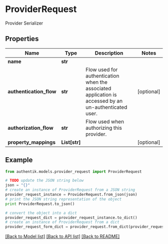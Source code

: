 # ProviderRequest

Provider Serializer

## Properties
Name | Type | Description | Notes
------------ | ------------- | ------------- | -------------
**name** | **str** |  | 
**authentication_flow** | **str** | Flow used for authentication when the associated application is accessed by an un-authenticated user. | [optional] 
**authorization_flow** | **str** | Flow used when authorizing this provider. | 
**property_mappings** | **List[str]** |  | [optional] 

## Example

```python
from authentik.models.provider_request import ProviderRequest

# TODO update the JSON string below
json = "{}"
# create an instance of ProviderRequest from a JSON string
provider_request_instance = ProviderRequest.from_json(json)
# print the JSON string representation of the object
print ProviderRequest.to_json()

# convert the object into a dict
provider_request_dict = provider_request_instance.to_dict()
# create an instance of ProviderRequest from a dict
provider_request_form_dict = provider_request.from_dict(provider_request_dict)
```
[[Back to Model list]](../README.md#documentation-for-models) [[Back to API list]](../README.md#documentation-for-api-endpoints) [[Back to README]](../README.md)


